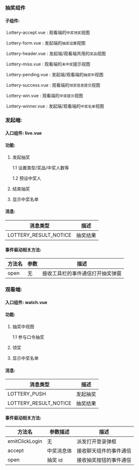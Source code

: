 ### 抽奖组件

#### 子组件:

​ Lottery-accept.vue : 观看端的`中奖领奖`视图

​ Lottery-form.vue : 发起端的`抽奖设置`视图

​ Lottery-header.vue : 发起端/观看端共用的`奖品`视图

​ Lottery-miss.vue : 观看端的`未中奖`提示视图

​ Lottery-pending.vue : 发起端/观看端的`抽奖中`视图

​ Lottery-success.vue : 观看端的`领奖信息提交`视图

​ Lottery-win.vue : 观看端的`中奖提示`视图

​ Lottery-winner.vue : 发起端/观看端的`中奖名单`视图

### 发起端:

#### 入口组件: live.vue

#### 功能:

1. 发起抽奖

   1.1 设置类型/奖品/中奖人数等

   1.2 预设中奖人

2. 结束抽奖

3. 显示中奖名单

#### 消息:

| 消息类型              | 描述     |
| --------------------- | -------- |
| LOTTERY_RESULT_NOTICE | 抽奖结果 |

#### 事件驱动相关方法:

| 方法名 | 参数 | 描述                             |
| ------ | ---- | -------------------------------- |
| open   | 无   | 接收工具栏的事件通信打开抽奖弹窗 |

### 观看端:

#### 入口组件: watch.vue

#### 功能:

1. 抽奖中视图

   1.1 参与口令抽奖

2. 领奖

3. 显示中奖名单

#### 消息:

| 消息类型              | 描述     |
| --------------------- | -------- |
| LOTTERY_PUSH          | 发起抽奖 |
| LOTTERY_RESULT_NOTICE | 抽奖结果 |

#### 事件驱动相关方法:

| 方法名         | 参数描述   | 描述                   |
| -------------- | ---------- | ---------------------- |
| emitClickLogin | 无         | 派发打开登录弹框       |
| accept         | 中奖消息体 | 接收聊天组件的事件通信 |
| open           | 抽奖 id    | 接收抽奖按钮的事件通信 |
